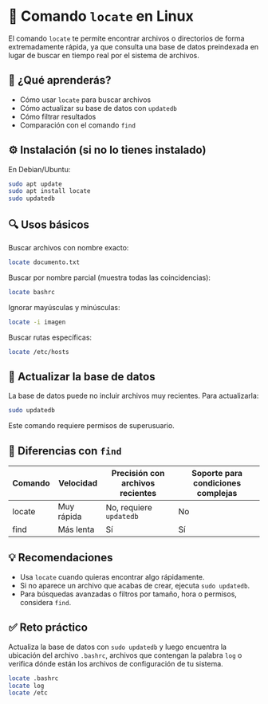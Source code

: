 # 🐧 Comando `locate` en Linux

El comando `locate` te permite encontrar archivos o directorios de forma extremadamente rápida, ya que consulta
una base de datos preindexada en lugar de buscar en tiempo real por el sistema de archivos.

## 📌 ¿Qué aprenderás?

- Cómo usar `locate` para buscar archivos
- Cómo actualizar su base de datos con `updatedb`
- Cómo filtrar resultados
- Comparación con el comando `find`

## ⚙️ Instalación (si no lo tienes instalado)

En Debian/Ubuntu:

```bash
sudo apt update
sudo apt install locate
sudo updatedb
```

## 🔍 Usos básicos

Buscar archivos con nombre exacto:

```bash
locate documento.txt
```

Buscar por nombre parcial (muestra todas las coincidencias):

```bash
locate bashrc
```

Ignorar mayúsculas y minúsculas:

```bash
locate -i imagen
```

Buscar rutas específicas:

```bash
locate /etc/hosts
```

## 🔄 Actualizar la base de datos

La base de datos puede no incluir archivos muy recientes. Para actualizarla:

```bash
sudo updatedb
```

Este comando requiere permisos de superusuario.

## 🤔 Diferencias con `find`

| Comando | Velocidad  | Precisión con archivos recientes | Soporte para condiciones complejas |
|--------|------------|-----------------------------|------------------------------------|
| locate | Muy rápida | No, requiere `updatedb`     | No                                |
| find   | Más lenta  | Sí                          | Sí                                |

## 💡 Recomendaciones

- Usa `locate` cuando quieras encontrar algo rápidamente.
- Si no aparece un archivo que acabas de crear, ejecuta `sudo updatedb`.
- Para búsquedas avanzadas o filtros por tamaño, hora o permisos, considera `find`.

## ✅ Reto práctico

Actualiza la base de datos con `sudo updatedb` y luego encuentra la ubicación del archivo `.bashrc`, archivos
que contengan la palabra `log` o verifica dónde están los archivos de configuración de tu sistema.

```bash
locate .bashrc
locate log
locate /etc
```
